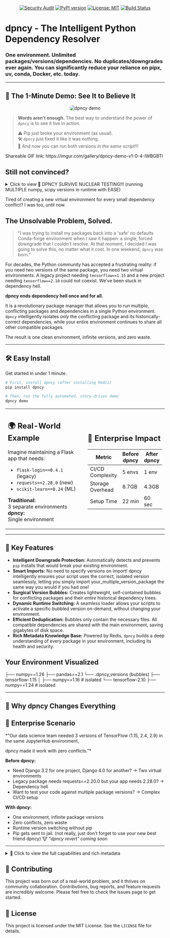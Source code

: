 <p align="center">
  <a href="https://github.com/patrickryankenneth/dpncy/actions/workflows/security_audit.yml"><img src="https://github.com/patrickryankenneth/dpncy/actions/workflows/security_audit.yml/badge.svg" alt="Security Audit"></a>
  <a href="https://pypi.org/project/dpncy/"><img src="https://img.shields.io/pypi/v/dpncy.svg" alt="PyPI version"></a>
  <a href="https://opensource.org/licenses/MIT"><img src="https://img.shields.io/badge/License-MIT-yellow.svg" alt="License: MIT"></a>
  <a href="https://github.com/patrickryankenneth/dpncy/actions/workflows/test.yml"><img src="https://github.com/patrickryankenneth/dpncy/actions/workflows/test.yml/badge.svg" alt="Build Status"></a>
</p>

# dpncy - The Intelligent Python Dependency Resolver

### One environment. Unlimited packages/versions/dependencies. No duplicates/downgrades ever again. You can significantly reduce your reliance on pipx, uv, conda, Docker, etc. today.

---

## 🚀 The 1-Minute Demo: See It to Believe It

<p align="center">
 <img src="dpncy-demo.gif" alt="dpncy demo" style="max-width: 80%; border-radius: 8px;" />
</p>

<blockquote>
<p><strong>Words aren't enough.</strong> The best way to understand the power of <code>dpncy</code> is to see it live in action.</p>
 ⚠️ Pip just broke your environment (as usual).<br>
 🛠️ <code>dpncy</code> just fixed it like it was nothing.<br>
 🎯 And now you can run both versions <em>in the same script</em>!!!
</blockquote>

<p> Shareable GIF link: https://imgur.com/gallery/dpncy-demo-v1-0-4-IWBGBTl </p>

## Still not convinced?

<details>
<summary> Click to view 🎇 DPNCY SURVIVE NUCLEAR TESTING!!! (running MULTIPLE numpy, scipy versions in runtime with EASE) </summary>

💥 NUMPY VERSION JUGGLING:

⚡ Switching to numpy==1.24.3

🌀 dpncy loader: Activating numpy==1.24.3...
 ✅ Activated bubble: /your/path/here/heaven/lib/python3.11/site-packages/.dpncy_versions/numpy-1.24.3
 ℹ️ Bubble contains 1 packages.
   ✅ Version: 1.24.3
   🔢 Array sum: 6
   🧪 Testing legacy behavior...
   ℹ️ np.int alias exists: False

⚡ Switching to numpy==1.26.4

🌀 dpncy loader: Activating numpy==1.26.4...
 🧹 Deactivated bubble: numpy-1.24.3
 ✅ System version already matches requested version (1.26.4). No bubble activation needed.
   ✅ Version: 1.26.4
   🔢 Array sum: 6

🔥 SCIPY C-EXTENSION TEST:

🌋 Switching to scipy==1.12.0

🌀 dpncy loader: Activating scipy==1.12.0...
 ✅ Activated bubble: /your/path/here/heaven/lib/python3.11/site-packages/.dpncy_versions/scipy-1.12.0
 ℹ️ Bubble contains 1 packages.
   ✅ Version: 1.12.0
   ♻️ Sparse matrix: 3 non-zeros
   📐 Linalg det: -2.0

🌋 Switching to scipy==1.15.3

🌀 dpncy loader: Activating scipy==1.15.3...
 🧹 Deactivated bubble: scipy-1.12.0
 ✅ Activated bubble: /your/path/here/heaven/lib/python3.11/site-packages/.dpncy_versions/scipy-1.15.3
 ℹ️ Bubble contains 1 packages.
   ✅ Version: 1.15.3
   ♻️ Sparse matrix: 3 non-zeros
   📐 Linalg det: -2.0

🤯 NUMPY+SCIPY VERSION MIXING:

🌀 COMBO: numpy==1.24.3 + scipy==1.12.0

🌀 dpncy loader: Activating numpy==1.24.3...
 ✅ Activated bubble: /your/path/here/heaven/lib/python3.11/site-packages/.dpncy_versions/numpy-1.24.3
 ℹ️ Bubble contains 1 packages.

🌀 dpncy loader: Activating scipy==1.12.0...
 🧹 Deactivated bubble: scipy-1.15.3
 ✅ Activated bubble: /your/path/here/heaven/lib/python3.11/site-packages/.dpncy_versions/scipy-1.12.0
 ℹ️ Bubble contains 1 packages.
<stdin>:47: UserWarning: The NumPy module was reloaded (imported a second time). This can in some cases result in small but subtle issues and is discouraged.
   🧪 numpy: 1.24.3, scipy: 1.12.0
   🔗 Compatibility check: [1. 2. 3.]

🌀 COMBO: numpy==1.26.4 + scipy==1.15.3

🌀 dpncy loader: Activating numpy==1.26.4...
 🧹 Deactivated bubble: numpy-1.24.3
 ✅ System version already matches requested version (1.26.4). No bubble activation needed.

🌀 dpncy loader: Activating scipy==1.15.3...
 🧹 Deactivated bubble: scipy-1.12.0
 ✅ Activated bubble: /your/path/here/heaven/lib/python3.11/site-packages/.dpncy_versions/scipy-1.15.3
 ℹ️ Bubble contains 1 packages.
<stdin>:47: UserWarning: The NumPy module was reloaded (imported a second time). This can in some cases result in small but subtle issues and is discouraged.
   🧪 numpy: 1.26.4, scipy: 1.15.3
   🔗 Compatibility check: [1. 2. 3.]

🎇 DPNCY SURVIVED NUCLEAR TESTING!

</details>


Tired of creating a new virtual environment for every small dependency conflict? I was too, until now.

## The Unsolvable Problem, Solved.

> "I was trying to install my packages back into a 'safe' no defaults Conda-forge environment when I saw it happen: a single, forced downgrade that I couldn't resolve. At that moment, I decided I was going to solve this, no matter what it cost. In one weekend, `dpncy` was born."

For decades, the Python community has accepted a frustrating reality: if you need two versions of the same package, you need two virtual environments. A legacy project needing `tensorflow==1.15` and a new project needing `tensorflow==2.10` could not coexist. We've been stuck in dependency hell.

**dpncy ends dependency hell once and for all.**

It is a revolutionary package manager that allows you to run multiple, conflicting packages and dependencies in a single Python environment. `dpncy` intelligently isolates *only* the conflicting package and its historically-correct dependencies, while your entire environment continues to share all other compatible packages.

The result is one clean environment, infinite versions, and zero waste.

---

## 🛠️ Easy Install

Get started in under 1 minute.

```bash
# First, install dpncy (after installing Redis)
pip install dpncy

# Then, run the fully automated, story-driven demo
dpncy demo
```

<table>
<tr>
<td width="50%">

## 🌍 Real-World Example
Imagine maintaining a Flask app that needs:
- `flask-login==0.4.1` (legacy)
- `requests==2.28.0` (new)
- `scikit-learn==0.24` (ML)

**Traditional:**  
3 separate environments  
**dpncy:**  
Single environment  

</td>
<td width="50%">

## 🏢 Enterprise Impact
| Metric               | Before dpncy | After dpncy |
|----------------------|--------------|-------------|
| CI/CD Complexity     | 5 envs       | 1 env       |
| Storage Overhead     | 8.7GB        | 4.3GB       |
| Setup Time           | 22 min       | 60 sec      |

</td>
</tr>
</table>

---

## 🧠 Key Features

*   **Intelligent Downgrade Protection:** Automatically detects and prevents `pip` installs that would break your existing environment.
*   **Smart Imports:** No need to specify versions on import! dpncy intelligently ensures your script uses the correct, isolated version seamlessly, letting you simply import your_multiple_version_package the same way you would if you had one!
*   **Surgical Version Bubbles:** Creates lightweight, self-contained bubbles for conflicting packages and their *entire* historical dependency trees.
*   **Dynamic Runtime Switching:** A seamless loader allows your scripts to activate a specific bubbled version on-demand, without changing your environment.
*   **Efficient Deduplication:** Bubbles only contain the necessary files. All compatible dependencies are shared with the main environment, saving gigabytes of disk space.
*   **Rich Metadata Knowledge Base:** Powered by Redis, `dpncy` builds a deep understanding of every package in your environment, including its health and security.

## Your Environment Visualized

├── numpy==1.26
├── pandas==2.1
└── .dpncy_versions (bubbles)
    ├── tensorflow-1.15
    │   ├── numpy==1.16  # isolated
    └── tensorflow-2.10
        ├── numpy==1.24  # isolated

---

## 🎯 Why dpncy Changes Everything

## 🏢 Enterprise Scenario
*"Our data science team needed 3 versions of TensorFlow (1.15, 2.4, 2.9) in the same JupyterHub environment,

dpncy made it work with zero conflicts."*

**Before dpncy:**
- Need Django 3.2 for one project, Django 4.0 for another? → Two virtual environments
- Legacy package needs requests==2.20.0 but your app needs 2.28.0? → Dependency hell
- Want to test your code against multiple package versions? → Complex CI/CD setup

**With dpncy:**
- One environment, infinite package versions
- Zero conflicts, zero waste
- Runtime version switching without pip
- Pip gets sent to jail. (not really, just don't forget to use your new best friend dpncy) 🐮 *"dpncy revert" coming soon*

---

<details>
<summary>🚀 Click to view the full capabilities and rich metadata </summary>

### Command Line Interface

```bash
# See the complete status of your main environment and all bubbles
dpncy status

# Get deep metadata, including all known versions of a package
dpncy info flask-login

# List all packages in your environment with a health check
dpncy list
📋 Found 223 packages:
  🛡️💚 absl-py v2.3.1 - Abseil Python Common Libraries, see https://github.com/ab...
  🛡️💚 absl_py v2.3.1.dist - Abseil Python Common Libraries, see https://github.com/ab...
  🛡️💚 annotated-types v0.7.0 - Reusable constraint types to use with typing.Annotated
  🛡️💚 annotated_types v0.7.0.dist - Reusable constraint types to use with typing.Annotated
  🛡️💚 anyio v4.9.0 - High level compatibility layer for multiple asynchronous ...
  🛡️💚 argon2-cffi v25.1.0 - Argon2 for Python
  🛡️💚 argon2-cffi-bindings v21.2.0 - Low-level CFFI bindings for Argon2
(continues on..............)
```
### The Knowledge Base

`dpncy` gives you unprecedented insight into your environment by storing rich metadata in Redis.

**Check for all known versions of a package:**
```bash
# redis-cli SMEMBERS "dpncy:pkg:flask-login:installed_versions"
1) "0.6.3"  # Active
2) "0.4.1"  # In a bubble
```

**Get deep metadata for a specific bubbled version:**
```bash
# redis-cli HGETALL "dpncy:pkg:flask-login:0.4.1"
1) "Version"
2) "0.4.1"
3) "dependencies"
4) "[\"Flask>=0.9\", \"Werkzeug>=0.11.15\"]"
...and 50+ other fields
```

**Test these commands in your environment after installing an older version to prove your newer one stayed safe!**

python -c "import flask_login; print(f'\033[1;32mACTIVE VERSION:\033[0m {flask_login.__version__}')"

```bash
ACTIVE VERSION: 0.6.3
```
pip show flask-login | grep Version
```bash
Version: 0.6.3
```

</details>

## 🤝 Contributing

This project was born out of a real-world problem, and it thrives on community collaboration. Contributions, bug reports, and feature requests are incredibly welcome. Please feel free to check the issues page to get started.

## 📄 License

This project is licensed under the MIT License. See the `LICENSE` file for details.
